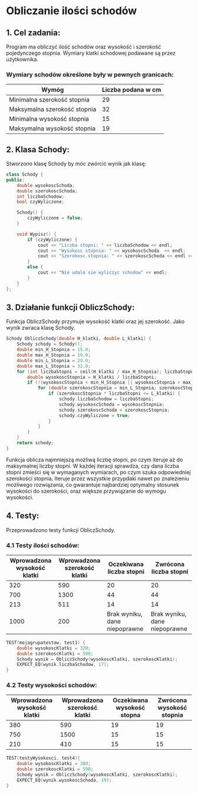# Obliczanie ilości schodów

## 1. Cel zadania:

Program ma obliczyć ilość schodów oraz wysokość i szerokość pojedynczego stopnia. Wymiary klatki schodowej podawane są przez użytkownika.<br>
### Wymiary schodów określone były w pewnych granicach:

| Wymóg | Liczba podana w cm |
| ---- | ---- |
| Minimalna szerokość stopnia | 29 |
| Maksymalna szerokość stopnia | 32 |
| Minimalna wysokość stopnia | 15 |
| Maksymalna wysokość stopnia | 19 |

## 2. Klasa Schody:
Stworzono klasę Schody by móc zwórcić wynik jak klasę:
```cpp
class Schody {
public:
    double wysokoscSchoda;
    double szerokoscSchoda;
    int liczbaSchodow;
    bool czyWyliczone;

    Schody() {
        czyWyliczone = false;
    }

    void Wypisz() {
        if (czyWyliczone) {
            cout << "Liczba stopni: " << liczbaSchodow << endl;
            cout << "Wysokosc stopnia: " << wysokoscSchoda  << endl;
            cout << "Szerokosc stopnia: " << szerokoscSchoda << endl << endl;
        }
        else {
            cout << "Nie udalo sie wyliczyc schodow" << endl;
        }
    }
};
```



## 3. Działanie funkcji ObliczSchody:
Funkcja ObliczSchody przymuje wysokość klatki oraz jej szerokość. Jako wynik zwraca klasę Schody.
```cpp
Schody ObliczSchody(double H_klatki, double L_klatki) {
    Schody schody = Schody();
    double min_H_Stopnia = 15.0;
    double max_H_Stopnia = 19.0;
    double min_L_Stopnia = 29.0;
    double max_L_Stopnia = 32.0;
    for (int liczbaStopni = ceil(H_klatki / max_H_Stopnia); liczbaStopni <= floor(H_klatki / min_H_Stopnia); liczbaStopni++) {
        double wysokoscStopnia = H_klatki / liczbaStopni;
        if (!(wysokoscStopnia < min_H_Stopnia || wysokoscStopnia > max_H_Stopnia)) {
            for (double szerokoscStopnia = min_L_Stopnia; szerokoscStopnia <= max_L_Stopnia; szerokoscStopnia += 0.1) {
                if (szerokoscStopnia * liczbaStopni <= L_klatki) {
                    schody.liczbaSchodow = liczbaStopni;
                    schody.wysokoscSchoda = wysokoscStopnia;
                    schody.szerokoscSchoda = szerokoscStopnia;
                    schody.czyWyliczone = true;
                }
            }
        }
    }
    return schody;
}
```
Funkcja oblicza najmniejszą możliwą liczbę stopni, po czym iteruje aż do maksymalnej liczby stopni. W każdej iteracji sprawdza, czy dana liczba stopni zmieści się w wymaganych wymiarach, po czym szuka odpowiedniej szerokości stopnia. Iteruje przez wszystkie przypdaki nawet po znalezieniu możliwego rozwiązania, co gwarantuje najbardziej optymalny stosunek wysokości do szerokości, oraz większe przywiązanie do wymogu wysokości.<br>

## 4. Testy:
Przeprowadzono testy funkcji ObliczSchody.

### 4.1 Testy ilości schodów:
| Wprowadzona wysokość klatki | Wprowadzona szerokość klatki | Oczekiwana liczba stopni | Zwrócona liczba stopni |
| ---- | ---- | ---- | ---- |
| 320 | 590 | 20 | 20 |
| 700 | 1300 | 44 | 44 |
| 213 | 511 | 14 | 14 |
| 1000 | 200 | Brak wyniku, dane niepoprawne | Brak wyniku, dane niepoprawne |

```cpp
TEST(mojagrupatestow, test1) {
    double wysokoscKlatki = 320;
    double szerokoscKlatki = 590;
    Schody wynik = ObliczSchody(wysokoscKlatki, szerokoscKlatki);
    EXPECT_EQ(wynik.liczbaSchodow, 17);
}
```


### 4.2 Testy wysokości schodów:
| Wprowadzona wysokość klatki | Wprowadzona szerokość klatki | Oczekiwana wysokość stopna | Zwrócona wysokość stopnia |
| ---- | ---- | ---- | ---- |
| 380 | 590 | 19 | 19 |
| 750 | 1500 | 15 | 15 |
| 210 | 410 | 15 | 15 |

```cpp
TEST(testyWysokosci, test4){
    double wysokoscKlatki = 380;
    double szerokoscKlatki = 590;
    Schody wynik = ObliczSchody(wysokoscKlatki, szerokoscKlatki);
    EXPECT_EQ(wynik.wysokoscSchoda, 19);
}
```
